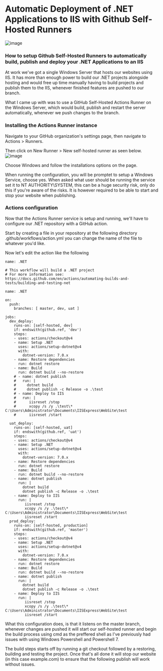 # Automatic Deployment of .NET Applications to IIS with Github Self-Hosted Runners
![image](https://github.com/sagarshrestha24/simple-web-app-mvc-dotnet/assets/76894861/7ead22fd-8b65-4998-aebb-c3efe6dbcd08)

###  How to setup Github Self-Hosted Runners to automatically build, publish and deploy your .NET Applications to an IIS

At work we've got a single Windows Server that hosts our websites using IIS. It has more than enough power to build our .NET projects alongside hosting and would free up time manually having to build projects and publish them to the IIS, whenever finished features are pushed to our  branch.

What I came up with was to use a GitHub Self-Hosted Actions Runner on the Windows Server, which would build, publish and restart the server automatically, whenever we push changes to the  branch.

### Installing the Actions Runner instance

Navigate to your GitHub organization's settings page, then navigate to Actions > Runners.

Then click on New Runner > New self-hosted runner as seen below.
![image](https://github.com/sagarshrestha24/simple-web-app-mvc-dotnet/assets/76894861/7c2a3b39-3b59-4a3c-bd19-8b5df80fe978)

Choose Windows and follow the installations options on the page.

When running the configuration, you will be promptet to setup a Windows Service, choose yes. When asked what user should be running the service set it to NT AUTHORITY\SYSTEM, this can be a huge security risk, only do this if you're aware of the risks. It is however required to be able to start and stop your website when publishing.

### Actions configuration

Now that the Actions Runner service is setup and running, we'll have to configure our .NET repository with a GitHub action.

Start by creating a file in your repository at the following directory .github/workflows/action.yml you can change the name of the file to whatever you'd like.

Now let's edit the action like the following

```
name: .NET

# This workflow will build a .NET project
# For more information see: https://docs.github.com/en/actions/automating-builds-and-tests/building-and-testing-net

name: .NET

on:
  push:
    branches: [ master, dev, uat ]

jobs:
  dev_deploy:
    runs-on: [self-hosted, dev]
    if: endswith(github.ref, 'dev')
    steps:
    - uses: actions/checkout@v4
    - name: Setup .NET
      uses: actions/setup-dotnet@v4
      with:
        dotnet-version: 7.0.x
    - name: Restore dependencies
      run: dotnet restore
    - name: Build
      run: dotnet build --no-restore 
    # - name: dotnet publish
    #   run: |
    #     dotnet build 
    #     dotnet publish -c Release -o .\test
    # - name: Deploy to IIS
    #   run: |
    #      iisreset /stop
    #      xcopy /s /y .\test\* C:\Users\Administrator\Documents\IISExpress\WebSite\test
    #      iisreset /start

  uat_deploy: 
    runs-on: [self-hosted, uat]
    if: endswith(github.ref, 'uat')
    steps:
    - uses: actions/checkout@v4
    - name: Setup .NET
      uses: actions/setup-dotnet@v4
      with:
        dotnet-version: 7.0.x
    - name: Restore dependencies
      run: dotnet restore
    - name: Build
      run: dotnet build --no-restore 
    - name: dotnet publish
      run: |
        dotnet build 
        dotnet publish -c Release -o .\test
    - name: Deploy to IIS
      run: |
         iisreset /stop
         xcopy /s /y .\test\* C:\Users\Administrator\Documents\IISExpress\WebSite\test
         iisreset /start
  prod_deploy: 
    runs-on: [self-hosted, production]
    if: endswith(github.ref, 'master')
    steps:
    - uses: actions/checkout@v4
    - name: Setup .NET
      uses: actions/setup-dotnet@v4
      with:
        dotnet-version: 7.0.x
    - name: Restore dependencies
      run: dotnet restore
    - name: Build
      run: dotnet build --no-restore 
    - name: dotnet publish
      run: |
        dotnet build 
        dotnet publish -c Release -o .\test
    - name: Deploy to IIS
      run: |
         iisreset /stop
         xcopy /s /y .\test\* C:\Users\Administrator\Documents\IISExpress\WebSite\test
         iisreset /start
```

What this configuration does, is that it listens on the master branch, whenever changes are pushed it will start our self-hosted runner and begin the build process using cmd as the preffered shell as I've previously had issues with using Windows Powershell and Powershell 7.

The build steps starts off by running a git checkout followed by a restoring, building and testing the project. Once that's all done it will stop our website (in this case example.com) to ensure that the following publish will work without issues.



